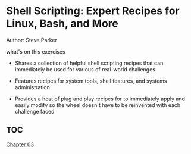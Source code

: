 # Shell Scripting: Expert Recipes for Linux, Bash, and More

Author: Steve Parker

what's on this exercises

- Shares a collection of helpful shell scripting recipes that can immediately be used for various of real-world challenges

- Features recipes for system tools, shell features, and systems administration

- Provides a host of plug and play recipes for to immediately apply and easily modify so the wheel doesn't have to be reinvented with each challenge faced

## TOC
[Chapter 03](https://github.com/samperay/scripting/blob/master/ebooks-code-snippets/shell-scripting/chap03/README.md)
